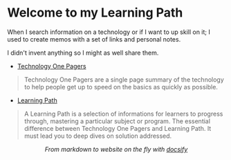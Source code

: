 # Welcome to my Learning Path

When I search information on a technology or if I want to up skill on it; I used to create memos with a set of links and personal notes. 

I didn't invent anything so I might as well share them.

* [Technology One Pagers](/techno/README.md)
> Technology One Pagers are a single page summary of the technology to help people get up to speed on the basics as quickly as possible.

* [Learning Path](/techno/README.md)
> A Learning Path is a selection of informations for learners to progress through, mastering a particular subject or program.
The essential difference between Technology One Pagers and Learning Path. It must lead you to deep dives on solution addressed.


<div align="center"><i>From markdown to website on the fly with <a href="https://docsify.js.org/">docsify</a></i></div>